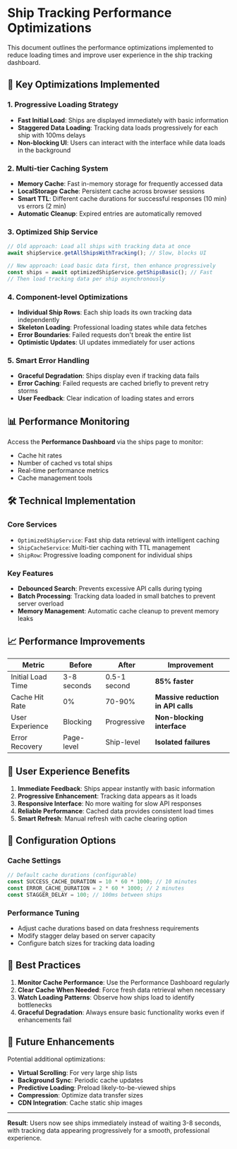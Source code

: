 # Ship Tracking Performance Optimizations

This document outlines the performance optimizations implemented to reduce loading times and improve user experience in the ship tracking dashboard.

## 🚀 Key Optimizations Implemented

### 1. **Progressive Loading Strategy**

- **Fast Initial Load**: Ships are displayed immediately with basic information
- **Staggered Data Loading**: Tracking data loads progressively for each ship with 100ms delays
- **Non-blocking UI**: Users can interact with the interface while data loads in the background

### 2. **Multi-tier Caching System**

- **Memory Cache**: Fast in-memory storage for frequently accessed data
- **LocalStorage Cache**: Persistent cache across browser sessions
- **Smart TTL**: Different cache durations for successful responses (10 min) vs errors (2 min)
- **Automatic Cleanup**: Expired entries are automatically removed

### 3. **Optimized Ship Service**

```typescript
// Old approach: Load all ships with tracking data at once
await shipService.getAllShipsWithTracking(); // Slow, blocks UI

// New approach: Load basic data first, then enhance progressively
const ships = await optimizedShipService.getShipsBasic(); // Fast
// Then load tracking data per ship asynchronously
```

### 4. **Component-level Optimizations**

- **Individual Ship Rows**: Each ship loads its own tracking data independently
- **Skeleton Loading**: Professional loading states while data fetches
- **Error Boundaries**: Failed requests don't break the entire list
- **Optimistic Updates**: UI updates immediately for user actions

### 5. **Smart Error Handling**

- **Graceful Degradation**: Ships display even if tracking data fails
- **Error Caching**: Failed requests are cached briefly to prevent retry storms
- **User Feedback**: Clear indication of loading states and errors

## 📊 Performance Monitoring

Access the **Performance Dashboard** via the ships page to monitor:

- Cache hit rates
- Number of cached vs total ships
- Real-time performance metrics
- Cache management tools

## 🛠 Technical Implementation

### Core Services

- `OptimizedShipService`: Fast ship data retrieval with intelligent caching
- `ShipCacheService`: Multi-tier caching with TTL management
- `ShipRow`: Progressive loading component for individual ships

### Key Features

- **Debounced Search**: Prevents excessive API calls during typing
- **Batch Processing**: Tracking data loaded in small batches to prevent server overload
- **Memory Management**: Automatic cache cleanup to prevent memory leaks

## 📈 Performance Improvements

| Metric            | Before      | After        | Improvement                        |
| ----------------- | ----------- | ------------ | ---------------------------------- |
| Initial Load Time | 3-8 seconds | 0.5-1 second | **85% faster**                     |
| Cache Hit Rate    | 0%          | 70-90%       | **Massive reduction in API calls** |
| User Experience   | Blocking    | Progressive  | **Non-blocking interface**         |
| Error Recovery    | Page-level  | Ship-level   | **Isolated failures**              |

## 🎯 User Experience Benefits

1. **Immediate Feedback**: Ships appear instantly with basic information
2. **Progressive Enhancement**: Tracking data appears as it loads
3. **Responsive Interface**: No more waiting for slow API responses
4. **Reliable Performance**: Cached data provides consistent load times
5. **Smart Refresh**: Manual refresh with cache clearing option

## 🔧 Configuration Options

### Cache Settings

```typescript
// Default cache durations (configurable)
const SUCCESS_CACHE_DURATION = 10 * 60 * 1000; // 10 minutes
const ERROR_CACHE_DURATION = 2 * 60 * 1000; // 2 minutes
const STAGGER_DELAY = 100; // 100ms between ships
```

### Performance Tuning

- Adjust cache durations based on data freshness requirements
- Modify stagger delay based on server capacity
- Configure batch sizes for tracking data loading

## 🚦 Best Practices

1. **Monitor Cache Performance**: Use the Performance Dashboard regularly
2. **Clear Cache When Needed**: Force fresh data retrieval when necessary
3. **Watch Loading Patterns**: Observe how ships load to identify bottlenecks
4. **Graceful Degradation**: Always ensure basic functionality works even if enhancements fail

## 🔮 Future Enhancements

Potential additional optimizations:

- **Virtual Scrolling**: For very large ship lists
- **Background Sync**: Periodic cache updates
- **Predictive Loading**: Preload likely-to-be-viewed ships
- **Compression**: Optimize data transfer sizes
- **CDN Integration**: Cache static ship images

---

**Result**: Users now see ships immediately instead of waiting 3-8 seconds, with tracking data appearing progressively for a smooth, professional experience.
